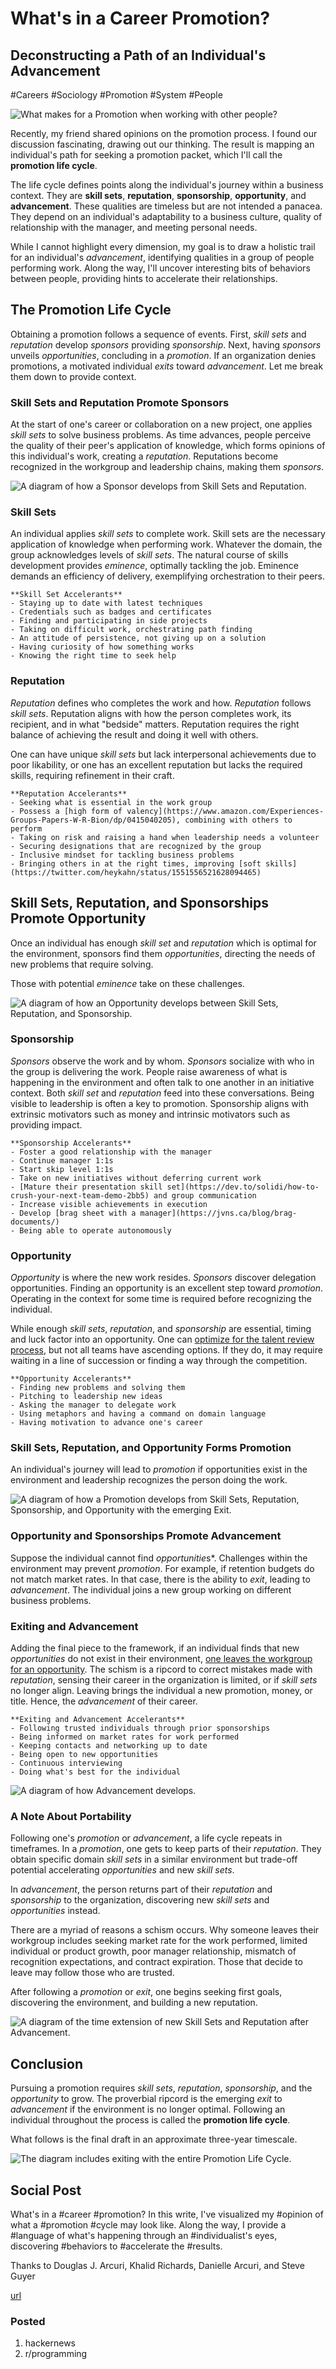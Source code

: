 # What's in a Career Promotion?
## Deconstructing a Path of an Individual's Advancement
#Careers #Sociology #Promotion #System #People

![What makes for a **Promotion** when working with other people?](images/55-01.png)

Recently, my friend shared opinions on the promotion process. I found our discussion fascinating, drawing out our thinking. The result is mapping an individual's path for seeking a promotion packet, which I'll call the **promotion life cycle**.

The life cycle defines points along the individual's journey within a business context. They are **skill sets**, **reputation**, **sponsorship**, **opportunity**, and **advancement**. These qualities are timeless but are not intended a panacea. They depend on an individual's adaptability to a business culture, quality of relationship with the manager, and meeting personal needs.

While I cannot highlight every dimension, my goal is to draw a holistic trail for an individual's *advancement*, identifying qualities in a group of people performing work. Along the way, I'll uncover interesting bits of behaviors between people, providing hints to accelerate their relationships.

## The Promotion Life Cycle

Obtaining a promotion follows a sequence of events. First, *skill sets* and *reputation* develop *sponsors* providing *sponsorship*. Next, having *sponsors* unveils *opportunities*, concluding in a *promotion*. If an organization denies promotions, a motivated individual *exits* toward *advancement*. Let me break them down to provide context.

### Skill Sets and Reputation Promote Sponsors

At the start of one's career or collaboration on a new project, one applies *skill sets* to solve business problems. As time advances, people perceive the quality of their peer's application of knowledge, which forms opinions of this individual's work, creating a *reputation*. Reputations become recognized in the workgroup and leadership chains, making them *sponsors*.

![A diagram of how a **Sponsor** develops from **Skill Sets** and **Reputation**.](images/55-02.png)

### Skill Sets

An individual applies *skill sets* to complete work. Skill sets are the necessary application of knowledge when performing work. Whatever the domain, the group acknowledges levels of *skill sets*. The natural course of skills development provides *eminence*, optimally tackling the job. Eminence demands an efficiency of delivery, exemplifying orchestration to their peers.

```
**Skill Set Accelerants**
- Staying up to date with latest techniques
- Credentials such as badges and certificates
- Finding and participating in side projects
- Taking on difficult work, orchestrating path finding
- An attitude of persistence, not giving up on a solution
- Having curiosity of how something works
- Knowing the right time to seek help
```

### Reputation

*Reputation* defines who completes the work and how. *Reputation* follows *skill sets*. Reputation aligns with how the person completes work, its recipient, and in what "bedside" matters. Reputation requires the right balance of achieving the result and doing it well with others.

One can have unique *skill sets* but lack interpersonal achievements due to poor likability, or one has an excellent reputation but lacks the required skills, requiring refinement in their craft.

```
**Reputation Accelerants**
- Seeking what is essential in the work group 
- Possess a [high form of valency](https://www.amazon.com/Experiences-Groups-Papers-W-R-Bion/dp/0415040205), combining with others to perform
- Taking on risk and raising a hand when leadership needs a volunteer
- Securing designations that are recognized by the group
- Inclusive mindset for tackling business problems
- Bringing others in at the right times, improving [soft skills](https://twitter.com/heykahn/status/1551556521628094465)
```

## Skill Sets, Reputation, and Sponsorships Promote Opportunity

Once an individual has enough *skill set* and *reputation* which is optimal for the environment, sponsors find them *opportunities*, directing the needs of new problems that require solving.

Those with potential *eminence* take on these challenges.

![A diagram of how an **Opportunity** develops between **Skill Sets**, **Reputation**, and **Sponsorship**.](images/55-03.png)

### Sponsorship

*Sponsors* observe the work and by whom. *Sponsors* socialize with who in the group is delivering the work. People raise awareness of what is happening in the environment and often talk to one another in an initiative context. Both *skill set* and *reputation* feed into these conversations. Being visible to leadership is often a key to promotion. Sponsorship aligns with extrinsic motivators such as money and intrinsic motivators such as providing impact.

```
**Sponsorship Accelerants**
- Foster a good relationship with the manager
- Continue manager 1:1s
- Start skip level 1:1s
- Take on new initiatives without deferring current work 
- [Mature their presentation skill set](https://dev.to/solidi/how-to-crush-your-next-team-demo-2bb5) and group communication
- Increase visible achievements in execution
- Develop [brag sheet with a manager](https://jvns.ca/blog/brag-documents/)
- Being able to operate autonomously
```

### Opportunity

*Opportunity* is where the new work resides. *Sponsors* discover delegation opportunities. Finding an opportunity is an excellent step toward *promotion*. Operating in the context for some time is required before recognizing the individual.

While enough *skill sets*, *reputation*, and *sponsorship* are essential, timing and luck factor into an opportunity. One can [optimize for the talent review process](https://levelup.gitconnected.com/getting-promoted-the-boring-work-youll-need-to-do-398e0c9defb2), but not all teams have ascending options. If they do, it may require waiting in a line of succession or finding a way through the competition.

```
**Opportunity Accelerants**
- Finding new problems and solving them
- Pitching to leadership new ideas
- Asking the manager to delegate work
- Using metaphors and having a command on domain language
- Having motivation to advance one's career
```

### Skill Sets, Reputation, and Opportunity Forms Promotion

An individual's journey will lead to *promotion* if opportunities exist in the environment and leadership recognizes the person doing the work.

![A diagram of how a **Promotion** develops from **Skill Sets**, **Reputation**, **Sponsorship**, and **Opportunity** with the emerging **Exit**.](images/55-04.png)

### Opportunity and Sponsorships Promote Advancement

Suppose the individual cannot find *opportunitie*s*. Challenges within the environment may prevent *promotion*. For example, if retention budgets do not match market rates. In that case, there is the ability to *exit*, leading to *advancement*. The individual joins a new group  working on different business problems.

### Exiting and  Advancement

Adding the final piece to the framework, if an individual finds that new *opportunities* do not exist in their environment, [one leaves the workgroup for an opportunity](https://betterprogramming.pub/in-software-when-an-engineer-exits-the-team-1e550303cff8). The schism is a ripcord to correct mistakes made with *reputation*, sensing their career in the organization is limited, or if *skill sets* no longer align. Leaving brings the individual a new promotion, money, or title. Hence, the *advancement* of their career.

```
**Exiting and Advancement Accelerants**
- Following trusted individuals through prior sponsorships
- Being informed on market rates for work performed
- Keeping contacts and networking up to date
- Being open to new opportunities
- Continuous interviewing
- Doing what's best for the individual
```

![A diagram of how *Advancement* develops.](images/55-05.png)

### A Note About Portability

Following one's *promotion* or *advancement*, a life cycle repeats in timeframes. In a *promotion*, one gets to keep parts of their *reputation*. They obtain specific domain *skill sets* in a similar environment but trade-off potential accelerating *opportunities* and new *skill sets*.

In *advancement*, the person returns part of their *reputation* and *sponsorship* to the organization, discovering new *skill sets* and *opportunities* instead.

There are a myriad of reasons a schism occurs. Why someone leaves their workgroup includes seeking market rate for the work performed, limited individual or product growth, poor manager relationship, mismatch of recognition expectations, and contract expiration. Those that decide to leave may follow those who are trusted.

After following a *promotion* or *exit*, one begins seeking first goals, discovering the environment, and building a new reputation.

![A diagram of the time extension of new **Skill Sets** and **Reputation** after **Advancement**.](images/55-06.png)

## Conclusion

Pursuing a promotion requires *skill sets*, *reputation*, *sponsorship*, and the *opportunity* to grow. The proverbial ripcord is the emerging *exit* to *advancement* if the environment is no longer optimal. Following an individual throughout the process is called the **promotion life cycle**.

What follows is the final draft in an approximate three-year timescale.

![The diagram includes exiting with the entire **Promotion Life Cycle**.](images/55-07.png)

## Social Post

What's in a #career #promotion? In this write, I've visualized my #opinion of what a #promotion #cycle may look like. Along the way, I provide a #language of what's happening through an #individualist's eyes, discovering #behaviors to #accelerate the #results.

Thanks to Douglas J. Arcuri, Khalid Richards, Danielle Arcuri, and Steve Guyer

[url](https://medium.com/@solidi/whats-in-a-career-promotion-9f99df29c1c)

### Posted

1. hackernews
1. r/programming
